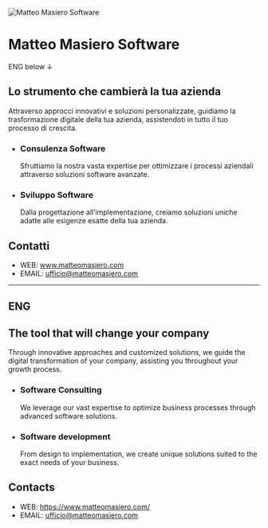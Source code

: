![Matteo Masiero Software](https://www.matteomasiero.com/wp-content/uploads/2023/08/M-500-White.png)

# Matteo Masiero Software  

ENG below ↓  

## Lo strumento che cambierà la tua azienda  

Attraverso approcci innovativi e soluzioni personalizzate, guidiamo la trasformazione digitale della tua azienda, assistendoti in tutto il tuo processo di crescita.  

- ### Consulenza Software  
  Sfruttiamo la nostra vasta expertise per ottimizzare i processi aziendali attraverso soluzioni software avanzate.  

- ### Sviluppo Software
  Dalla progettazione all’implementazione, creiamo soluzioni uniche adatte alle esigenze esatte della tua azienda.  

## Contatti  

- WEB: www.matteomasiero.com   
- EMAIL: ufficio@matteomasiero.com

<hr>

## ENG

## The tool that will change your company

Through innovative approaches and customized solutions, we guide the digital transformation of your company, assisting you throughout your growth process.

- ### Software Consulting
  We leverage our vast expertise to optimize business processes through advanced software solutions.

- ### Software development
  From design to implementation, we create unique solutions suited to the exact needs of your business.

## Contacts

- WEB: https://www.matteomasiero.com/
- EMAIL: ufficio@matteomasiero.com

